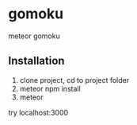 # gomoku
meteor gomoku

## Installation
1. clone project, cd to project folder
2. meteor npm install
3. meteor

try localhost:3000